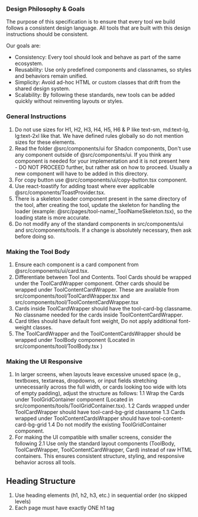 ### Design Philosophy & Goals

The purpose of this specification is to ensure that every tool we build follows a consistent design language. All tools that are built with this design instructions should be consistent.

Our goals are:

- Consistency: Every tool should look and behave as part of the same ecosystem.
- Reusability: Use only predefined components and classnames, so styles and behaviors remain unified.
- Simplicity: Avoid ad-hoc HTML or custom classes that drift from the shared design system.
- Scalability: By following these standards, new tools can be added quickly without reinventing layouts or styles.

### General Instructions

1. Do not use sizes for H1, H2, H3, H4, H5, H6 & P like text-sm, md:text-lg, lg:text-2xl like that. We have defined rules globally so do not mention sizes for these elements.
2. Read the folder @src/components/ui for Shadcn components, Don't use any component outside of @src/components/ui. If you think any component is needed for your implementation and it is not present here - DO NOT PROCEED further, but rather ask on how to proceed. Usually a new component will have to be added in this directory.
3. For copy button use @src/components/ui/copy-button.tsx component.
4. Use react-toastify for adding toast where ever applicable @src/components/ToastProvider.tsx.
5. There is a skeleton loader component present in the same directory of the tool, after creating the tool, update the skeleton for handling the loader (example: @src/pages/tool-name/\_ToolNameSkeleton.tsx), so the loading state is more accurate.
6. Do not modify any of the standard components in src/components/ui and src/components/tools. If a change is absolutely necessary, then ask before doing so.

### Making the Tool Body

1. Ensure each component is a card component from @src/components/ui/card.tsx.
2. Differentiate between Tool and Contents. Tool Cards should be wrapped under the ToolCardWrapper component. Other cards should be wrapped under ToolContentCardWrapper. These are available from src/components/tool/ToolCardWrapper.tsx and src/components/tool/ToolContentCardWrapper.tsx
3. Cards inside ToolCardWrapper should have the tool-card-bg classname. No classname needed for the cards inside ToolContentCardWrapper.
4. Card titles should have default font weight, Do not apply additional font-weight classes.
5. The ToolCardWrapper and the ToolContentCardsWrapper should be wrapped under ToolBody component (Located in src/components/tool/ToolBody.tsx )

### Making the UI Responsive

1. In larger screens, when layouts leave excessive unused space (e.g., textboxes, textareas, dropdowns, or input fields stretching unnecessarily across the full width, or cards looking too wide with lots of empty padding), adjust the structure as follows:
   1.1 Wrap the Cards under ToolGridContainer component (Located in src/components/tools/ToolGridContainer.tsx).
   1.2 Cards wrapped under ToolCardWrapper should have tool-card-bg-grid classname
   1.3 Cards wrapped under ToolContentCardsWrapper should have tool-content-card-bg-grid
   1.4 Do not modify the existing ToolGridContainer component.
2. For making the UI compatible with smaller screens, consider the following
   2.1 Use only the standard layout components (ToolBody, ToolCardWrapper, ToolContentCardWrapper, Card) instead of raw HTML containers. This ensures consistent structure, styling, and responsive behavior across all tools.

## Heading Structure

1. Use heading elements (h1, h2, h3, etc.) in sequential order (no skipped levels)
2. Each page must have exactly ONE h1 tag
